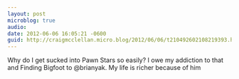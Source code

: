 ```yaml
---
layout: post
microblog: true
audio: 
date: 2012-06-06 16:05:21 -0600
guid: http://craigmcclellan.micro.blog/2012/06/06/t210492602108219393.html
---
```

Why do I get sucked into Pawn Stars so easily? I owe my addiction to that and Finding Bigfoot to @brianyak. My life is richer because of him
